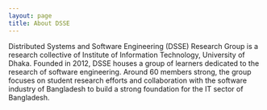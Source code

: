 ```yaml
---
layout: page
title: About DSSE
---
```


Distributed Systems and Software Engineering (DSSE) Research Group is a research collective of Institute of Information Technology, University of Dhaka. Founded in 2012, DSSE houses a group of learners dedicated to the research of software engineering. Around 60 members strong, the group focuses on student research efforts and collaboration with the software industry of Bangladesh to build a strong foundation for the IT sector of Bangladesh.

<!--### History-->

